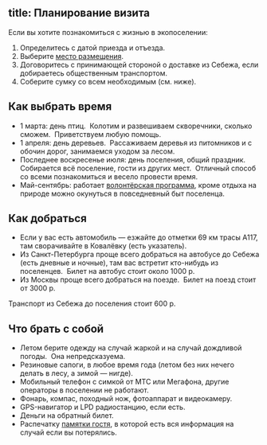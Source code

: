 title: Планирование визита
---
Если вы хотите познакомиться с жизнью в экопоселении:

1. Определитесь с датой приезда и отъезда.
2. Выберите [место размещения](/stay/).
3. Договоритесь с принимающей стороной о доставке из Себежа, если добираетесь общественным транспортом.
4. Соберите сумку со всем необходимым (см. ниже).


## Как выбрать время

- 1 марта: день птиц.  Колотим и развешиваем скворечники, сколько сможем.  Приветствуем любую помощь.
- 1 апреля: день деревьев.  Рассаживаем деревья из питомников и с обочин дорог, занимаемся уходом за лесом.
- Последнее воскресенье июля: день поселения, общий праздник.  Собирается всё поселение, гости из других мест.  Отличный способ со всеми познакомиться и весело провести время.
- Май-сентябрь: работает [волонтёрская программа][1], кроме отдыха на природе можно окунуться в повседневный быт поселенца.


## Как добраться

- Если у вас есть автомобиль — езжайте до отметки 69 км трасы А117, там сворачивайте в Ковалёвку (есть указатель).
- Из Санкт-Петербурга проще всего добраться на автобусе до Себежа (есть дневные и ночные), там вас встретит кто-нибудь из поселенцев.  Билет на автобус стоит около 1000 р.
- Из Москвы проще всего добраться на поезде.  Билет на поезд стоит от 3000 р.

Транспорт из Себежа до поселения стоит 600 р.


## Что брать с собой

- Летом берите одежду на случай жаркой и на случай дождливой погоды.  Она непредсказуема.
- Резиновые сапоги, в любое время года (летом без них нечего делать в лесу, а зимой — нигде).
- Мобильный телефон с симкой от МТС или Мегафона, другие операторы в поселении не работают.
- Фонарь, компас, походный нож, фотоаппарат и видеокамеру.
- GPS-навигатор и LPD радиостанцию, если есть.
- Деньги на обратный билет.
- Распечатку [памятки гостя][2], в которой есть вся информация на случай если вы потерялись.

[1]: http://land.umonkey.net/volunteer/ "Описание волонтёрской программы"
[2]: nebo-memo.pdf
